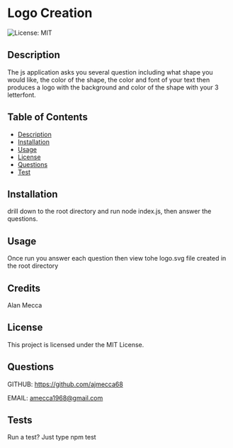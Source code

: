 
# Logo Creation

![License: MIT](https://img.shields.io/badge/License-MIT-yellow.svg)

## Description
The js application asks you several question including what shape you would like, the color of the shape, the color and font of your text then produces a logo with the background and color of the shape with your 3 letterfont.


## Table of Contents
- [Description](#description)
- [Installation](#installation)
- [Usage](#usage)
- [License](#license)
- [Questions](#questions)
- [Test](#test)


## Installation
drill down to the root directory and run node index.js, then answer the questions.

## Usage
Once run you answer each question then view tohe logo.svg file created in the root directory

## Credits
Alan Mecca

## License
This project is licensed under the MIT License.

## Questions
GITHUB: https://github.com/ajmecca68

EMAIL: [amecca1968@gmail.com](mailto:amecca1968@gmail.com)

## Tests
Run a test? Just type npm test
